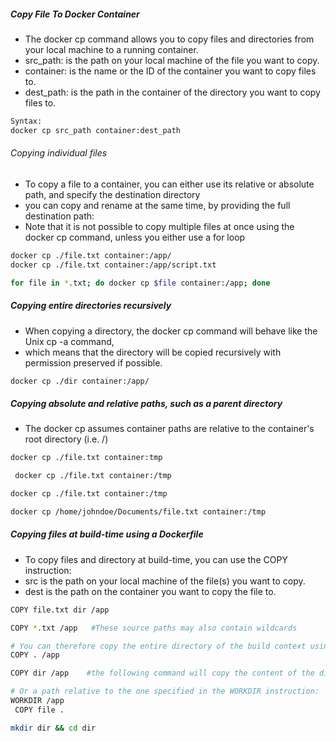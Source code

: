 ##### Copy File To Docker Container
- The docker cp command allows you to copy files and directories from your local machine to a running container.
- src_path: is the path on your local machine of the file you want to copy.
- container: is the name or the ID of the container you want to copy files to.
- dest_path: is the path in the container of the directory you want to copy files to.
``````sh
Syntax:
docker cp src_path container:dest_path

``````
###### Copying individual files
- To copy a file to a container, you can either use its relative or absolute path, and specify the destination directory
- you can copy and rename at the same time, by providing the full destination path:
- Note that it is not possible to copy multiple files at once using the docker cp command, unless you either use a for loop
``````sh
docker cp ./file.txt container:/app/
docker cp ./file.txt container:/app/script.txt

for file in *.txt; do docker cp $file container:/app; done
``````
##### Copying entire directories recursively
- When copying a directory, the docker cp command will behave like the Unix cp -a command,
- which means that the directory will be copied recursively with permission preserved if possible.
``````sh
docker cp ./dir container:/app/

``````
##### Copying absolute and relative paths, such as a parent directory
- The docker cp assumes container paths are relative to the container's root directory (i.e. /)
``````sh
docker cp ./file.txt container:tmp

 docker cp ./file.txt container:/tmp

docker cp ./file.txt container:/tmp

docker cp /home/johndoe/Documents/file.txt container:/tmp
``````
##### Copying files at build-time using a Dockerfile
- To copy files and directory at build-time, you can use the COPY instruction:
- src is the path on your local machine of the file(s) you want to copy.
- dest is the path on the container you want to copy the file to.

``````sh
COPY file.txt dir /app

COPY *.txt /app   #These source paths may also contain wildcards

# You can therefore copy the entire directory of the build context using the dot notation:
COPY . /app

COPY dir /app    #the following command will copy the content of the dir directory into the /app directory

# Or a path relative to the one specified in the WORKDIR instruction:
WORKDIR /app
 COPY file .

mkdir dir && cd dir
``````
``````sh

``````
``````sh

``````
